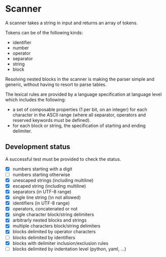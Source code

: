 # Scanner

A scanner takes a string in input and returns an array of tokens.

Tokens can be of the following kinds:
- identifier
- number
- operator
- separator
- string
- block

Resolving nested blocks in the scanner is making the parser simple
and generic, without having to resort to parse tables.

The lexical rules are provided by a language specification at language
level which includes the following:

- a set of composable properties (1 per bit, on an integer) for each
  character in the ASCII range (where all separator, operators and
  reserved keywords must be defined).
- for each block or string, the specification of starting and ending
  delimiter.

## Development status

A successful test must be provided to check the status.

- [x] numbers starting with a digit
- [ ] numbers starting otherwise
- [x] unescaped strings (including multiline)
- [x] escaped string (including multiline)
- [x] separators (in UTF-8 range)
- [x] single line string (\n not allowed)
- [x] identifiers (in UTF-8 range)
- [x] operators, concatenated or not
- [x] single character block/string delimiters
- [x] arbitrarly nested blocks and strings
- [x] multiple characters block/string delimiters
- [x] blocks delimited by operator characters
- [ ] blocks delimited by identifiers
- [x] blocks with delimiter inclusion/exclusion rules
- [ ] blocks delimited by indentation level (python, yaml, ...)

